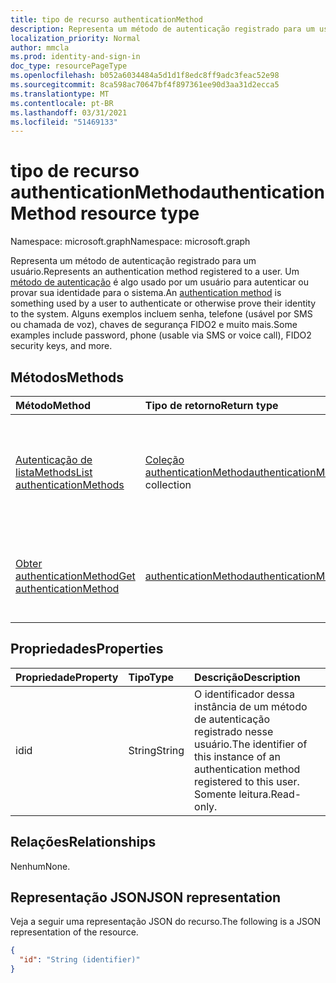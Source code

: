 ```yaml
---
title: tipo de recurso authenticationMethod
description: Representa um método de autenticação registrado para um usuário.
localization_priority: Normal
author: mmcla
ms.prod: identity-and-sign-in
doc_type: resourcePageType
ms.openlocfilehash: b052a6034484a5d1d1f8edc8ff9adc3feac52e98
ms.sourcegitcommit: 8ca598ac70647bf4f897361ee90d3aa31d2ecca5
ms.translationtype: MT
ms.contentlocale: pt-BR
ms.lasthandoff: 03/31/2021
ms.locfileid: "51469133"
---
```

# <a name="authenticationmethod-resource-type"></a><span data-ttu-id="25385-103">tipo de recurso authenticationMethod</span><span class="sxs-lookup"><span data-stu-id="25385-103">authenticationMethod resource type</span></span>

<span data-ttu-id="25385-104">Namespace: microsoft.graph</span><span class="sxs-lookup"><span data-stu-id="25385-104">Namespace: microsoft.graph</span></span>

<span data-ttu-id="25385-105">Representa um método de autenticação registrado para um usuário.</span><span class="sxs-lookup"><span data-stu-id="25385-105">Represents an authentication method registered to a user.</span></span> <span data-ttu-id="25385-106">Um [método de autenticação](/azure/active-directory/authentication/concept-authentication-methods) é algo usado por um usuário para autenticar ou provar sua identidade para o sistema.</span><span class="sxs-lookup"><span data-stu-id="25385-106">An [authentication method](/azure/active-directory/authentication/concept-authentication-methods) is something used by a user to authenticate or otherwise prove their identity to the system.</span></span> <span data-ttu-id="25385-107">Alguns exemplos incluem senha, telefone (usável por SMS ou chamada de voz), chaves de segurança FIDO2 e muito mais.</span><span class="sxs-lookup"><span data-stu-id="25385-107">Some examples include password, phone (usable via SMS or voice call), FIDO2 security keys, and more.</span></span>

## <a name="methods"></a><span data-ttu-id="25385-108">Métodos</span><span class="sxs-lookup"><span data-stu-id="25385-108">Methods</span></span>

| <span data-ttu-id="25385-109">Método</span><span class="sxs-lookup"><span data-stu-id="25385-109">Method</span></span>       | <span data-ttu-id="25385-110">Tipo de retorno</span><span class="sxs-lookup"><span data-stu-id="25385-110">Return type</span></span> | <span data-ttu-id="25385-111">Descrição</span><span class="sxs-lookup"><span data-stu-id="25385-111">Description</span></span> |
|:-------------|:------------|:------------|
| [<span data-ttu-id="25385-112">Autenticação de listaMethods</span><span class="sxs-lookup"><span data-stu-id="25385-112">List authenticationMethods</span></span>](../api/authentication-list-methods.md) | <span data-ttu-id="25385-113">[Coleção authenticationMethod](authenticationmethod.md)</span><span class="sxs-lookup"><span data-stu-id="25385-113">[authenticationMethod](authenticationmethod.md) collection</span></span> | <span data-ttu-id="25385-114">Leia as propriedades e as relações de todos os objetos **authenticationMethod** de um usuário.</span><span class="sxs-lookup"><span data-stu-id="25385-114">Read the properties and relationships of all of a user's **authenticationMethod** objects.</span></span> |
| [<span data-ttu-id="25385-115">Obter authenticationMethod</span><span class="sxs-lookup"><span data-stu-id="25385-115">Get authenticationMethod</span></span>](../api/authenticationmethod-get.md) | [<span data-ttu-id="25385-116">authenticationMethod</span><span class="sxs-lookup"><span data-stu-id="25385-116">authenticationMethod</span></span>](authenticationmethod.md) | <span data-ttu-id="25385-117">Leia as propriedades e as relações de um **objeto authenticationMethod.**</span><span class="sxs-lookup"><span data-stu-id="25385-117">Read the properties and relationships of an **authenticationMethod** object.</span></span> |

## <a name="properties"></a><span data-ttu-id="25385-118">Propriedades</span><span class="sxs-lookup"><span data-stu-id="25385-118">Properties</span></span>

| <span data-ttu-id="25385-119">Propriedade</span><span class="sxs-lookup"><span data-stu-id="25385-119">Property</span></span>     | <span data-ttu-id="25385-120">Tipo</span><span class="sxs-lookup"><span data-stu-id="25385-120">Type</span></span>        | <span data-ttu-id="25385-121">Descrição</span><span class="sxs-lookup"><span data-stu-id="25385-121">Description</span></span> |
|:-------------|:------------|:------------|
|<span data-ttu-id="25385-122">id</span><span class="sxs-lookup"><span data-stu-id="25385-122">id</span></span>|<span data-ttu-id="25385-123">String</span><span class="sxs-lookup"><span data-stu-id="25385-123">String</span></span>| <span data-ttu-id="25385-124">O identificador dessa instância de um método de autenticação registrado nesse usuário.</span><span class="sxs-lookup"><span data-stu-id="25385-124">The identifier of this instance of an authentication method registered to this user.</span></span> <span data-ttu-id="25385-125">Somente leitura.</span><span class="sxs-lookup"><span data-stu-id="25385-125">Read-only.</span></span> |

## <a name="relationships"></a><span data-ttu-id="25385-126">Relações</span><span class="sxs-lookup"><span data-stu-id="25385-126">Relationships</span></span>

<span data-ttu-id="25385-127">Nenhum</span><span class="sxs-lookup"><span data-stu-id="25385-127">None.</span></span>

## <a name="json-representation"></a><span data-ttu-id="25385-128">Representação JSON</span><span class="sxs-lookup"><span data-stu-id="25385-128">JSON representation</span></span>

<span data-ttu-id="25385-129">Veja a seguir uma representação JSON do recurso.</span><span class="sxs-lookup"><span data-stu-id="25385-129">The following is a JSON representation of the resource.</span></span>

<!-- {
  "blockType": "resource",
  "optionalProperties": [

  ],
  "@odata.type": "microsoft.graph.authenticationMethod",
  "keyProperty": "id"
}-->

```json
{
  "id": "String (identifier)"
}
```

<!-- uuid: 16cd6b66-4b1a-43a1-adaf-3a886856ed98
2019-02-04 14:57:30 UTC -->
<!-- {
  "type": "#page.annotation",
  "description": "authenticationMethod resource",
  "keywords": "",
  "section": "documentation",
  "tocPath": ""
}-->